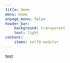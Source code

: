 ```yaml
---
title: Home
menu: Home
onpage_menu: false
header_bar:
    background: transparent
    text: light
content:
    items: self@.modular
---
```


test